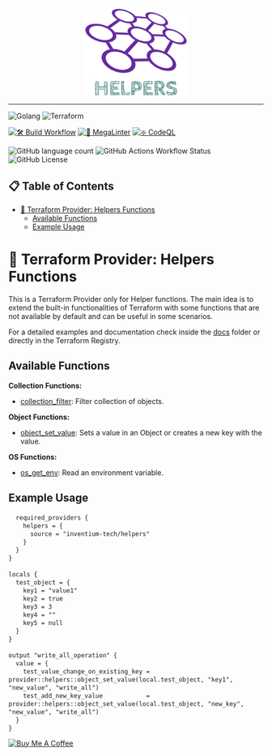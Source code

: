 <p align="center">
  <img src="./assets/provider_logo.svg" width="200" alt="logo"/>
</p>

---

![Golang][shield-golang]
![Terraform][shield-terraform]

[![🛠️ Build Workflow][badge-gh-action-build]][link-gh-action-build]
[![🔎 MegaLinter][badge-gh-action-megalinter]][link-gh-action-megalinter]
[![❇️ CodeQL][badge-gh-action-codeql]][link-gh-action-codeql]

![GitHub language count][shield-lang-count]
![GitHub Actions Workflow Status][shield-gh-action-status]
![GitHub License][shield-license]

<h2>📋 Table of Contents</h2>

<!-- TOC -->
* [🧰 Terraform Provider: Helpers Functions](#-terraform-provider-helpers-functions)
  * [Available Functions](#available-functions)
  * [Example Usage](#example-usage)
<!-- TOC -->

# 🧰 Terraform Provider: Helpers Functions

This is a Terraform Provider only for Helper functions. The main idea is to extend the built-in functionalities of
Terraform with some functions that are not available by default and can be useful in some scenarios.

For a detailed examples and documentation check inside the [docs](./docs/index.md) folder or directly in the
Terraform Registry.

## Available Functions

**Collection Functions:**

* [collection_filter](./docs/functions/collection_filter.md): Filter collection of objects.

**Object Functions:**

* [object_set_value](./docs/functions/object_set_value.md): Sets a value in an Object or creates a new key with the value.

**OS Functions:**

* [os_get_env](./docs/functions/os_get_env.md): Read an environment variable.

## Example Usage

```terraformterraform {
  required_providers {
    helpers = {
      source = "inventium-tech/helpers"
    }
  }
}

locals {
  test_object = {
    key1 = "value1"
    key2 = true
    key3 = 3
    key4 = ""
    key5 = null
  }
}

output "write_all_operation" {
  value = {
    test_value_change_on_existing_key = provider::helpers::object_set_value(local.test_object, "key1", "new_value", "write_all")
    test_add_new_key_value            = provider::helpers::object_set_value(local.test_object, "new_key", "new_value", "write_all")
  }
}
```

<a href="https://www.buymeacoffee.com/refucktor" target="_blank">
  <img src="https://cdn.buymeacoffee.com/buttons/v2/default-red.png" alt="Buy Me A Coffee"
    style="height: 60px !important;width: 217px !important;">
</a>

<!-- MARKDOWN LINKS & IMAGES -->
[shield-golang]: <https://img.shields.io/badge/-Golang-black?style=for-the-badge&logoColor=white&logo=go&color=00ADD8>
[shield-terraform]: <https://img.shields.io/badge/-Terraform-black?style=for-the-badge&logoColor=white&logo=terraform&color=844FBA>
[shield-lang-count]: <https://img.shields.io/github/languages/count/inventium-tech/terraform-provider-helpers>
[shield-gh-action-status]: <https://img.shields.io/github/actions/workflow/status/inventium-tech/terraform-provider-helpers/go.yml?branch=main&logo=githubactions&logoColor=white&logoSize=5>
[shield-license]: <https://img.shields.io/github/license/inventium-tech/terraform-provider-helpers>

[badge-gh-action-build]: <https://github.com/inventium-tech/terraform-provider-helpers/actions/workflows/build.yml/badge.svg>
[badge-gh-action-megalinter]: <https://github.com/inventium-tech/terraform-provider-helpers/actions/workflows/mega-linter.yml/badge.svg>
[badge-gh-action-codeql]: <https://github.com/inventium-tech/terraform-provider-helpers/actions/workflows/codeql.yml/badge.svg>

[link-gh-action-build]: <https://github.com/inventium-tech/terraform-provider-helpers/actions/workflows/build.yml>
[link-gh-action-megalinter]: <https://github.com/inventium-tech/terraform-provider-helpers/actions/workflows/mega-linter.yml>
[link-gh-action-codeql]: <https://github.com/inventium-tech/terraform-provider-helpers/actions/workflows/codeql.yml>
